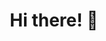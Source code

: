<h1 align="center">Hi there! 👋</h1>

<!-- ![repositories that include commits authored by me](https://github-contributor-stats.vercel.app/api?username=kirisky&combine_all_yearly_contributions=true) -->

